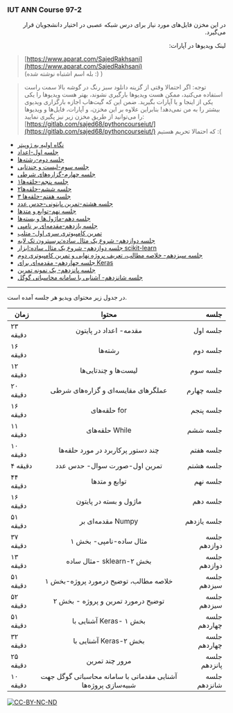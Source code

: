 ### IUT ANN Course 97-2


<p dir=rtl>
در این مخزن فایل‌های مورد نیاز برای درس شبکه عصبی در اختیار دانشجویان قرار می‌گیرد.
</p>
<p dir=rtl>
لینک ویدیوها در آپارات:
</p>  

> [https://www.aparat.com/SajedRakhsani](https://www.aparat.com/SajedRakhsani)  
> (بله اسم اشتباه نوشته شده :) )  

> توجه: اگر احتمالا وقتی از گزینه دانلود سبز رنگ در گوشه بالا سمت راست استفاده می‌کنید، ممکن هست ویدیوها بارگیری نشوند، بهتر هست ویدیو‌ها را یکی یکی از اینجا و یا آپارات بگیرید. ضمن این که گیت‌هاب اجازه بارگزاری ویدیوی بیشتر را به من نمی‌دهد! بنابراین علاوه بر این مخزن، و آپارات، فایل‌ها و ویدیوها را می‌توانید از طریق مخزن زیر نیز پگیری نمایید:  
>[https://gitlab.com/sajed68/pythoncourseiut/](https://gitlab.com/sajed68/pythoncourseiut/)
> که احتمالا تحریم هستیم :(


          
* [نگاه اولیه به ژوپیتر](https://github.com/Sajed68/IUT_ANN_97-2/tree/master/Jupyter%20for%20Beginners/NoteBook_Tutorial.ipynb)  
* [جلسه اول-اعداد](https://github.com/Sajed68/IUT_ANN_97-2/tree/master/lecture01)  
* [جلسه دوم-رشته‌ها](https://github.com/Sajed68/IUT_ANN_97-2/tree/master/lecture02)  
* [جلسه سوم-لیست و چندتایی](https://github.com/Sajed68/IUT_ANN_97-2/tree/master/lecture03)
* [جلسه چهارم-گزاره‌های شرطی](https://github.com/Sajed68/IUT_ANN_97-2/tree/master/lecture04)  
* [جلسه پنجم-حلقه‌ها۱](https://github.com/Sajed68/IUT_ANN_97-2/tree/master/lecture05)  
* [جلسه ششم-حلقه‌ها۲](https://github.com/Sajed68/IUT_ANN_97-2/tree/master/lecture06)  
* [جلسه هفتم-حلقه‌ها ۳](https://github.com/Sajed68/IUT_ANN_97-2/tree/master/lecture07)  
* [جلسه هشتم-تمرین پایتونی-حدس عدد](https://github.com/Sajed68/IUT_ANN_97-2/tree/master/lecture08)  
* [جلسه نهم-توابع و متدها](https://github.com/Sajed68/IUT_ANN_97-2/tree/master/lecture09)  
* [جلسه دهم-ماژول‌ها و بسته‌ها](https://github.com/Sajed68/IUT_ANN_97-2/tree/master/lecture10)  
* [جلسه یازدهم-مقدمه‌ای بر نامپی](https://github.com/Sajed68/IUT_ANN_97-2/tree/master/lecture11)  
* [تمرین کامپیوتری سری اول- متلب](https://github.com/Sajed68/IUT_ANN_97-2/tree/master/CHW01)  
* [جلسه دوازدهم- شروع یک مثال ساده:پرسپترون تک لایه](https://github.com/Sajed68/IUT_ANN_97-2/tree/master/lecture12)  
* [جلسه دوازدهم- شروع یک مثال ساده:ابزار scikit-learn](https://github.com/Sajed68/IUT_ANN_97-2/tree/master/lecture12)  
* [جلسه سیزدهم- خلاصه مطالب، تعریف پروژه نهایی و تمرین کامپیوتری دوم](https://github.com/Sajed68/IUT_ANN_97-2/tree/master/lecture13)  
* [جلسه چهاردهم- مقدمه‌ای برای Keras](https://github.com/Sajed68/IUT_ANN_97-2/tree/master/lecture14)  
* [جلسه پانزدهم- یک نمونه تمرین](https://github.com/Sajed68/IUT_ANN_97-2/tree/master/lecture15)  
* [جلسه شانزدهم- آشنایی با سامانه محاسباتی گوگل](https://github.com/Sajed68/IUT_ANN_97-2/tree/master/lecture16)  




-------------------------
در جدول زیر محتوای ویدیو هر جلسه آمده است. 


| زمان        | محتوا           | جلسه  |
| ------------- |:-------------:| -----:|
|      ۲۳ دقیقه         |مقدمه- اعداد در پایتون | جلسه اول |  
|۱۶ دقیقه | رشته‌ها | جلسه دوم |  
| ۱۲ دقیقه | لیست‌ها و چندتایی‌ها | جلسه سوم| 
|۲۰ دقیقه | عملگرهای مقایسه‌ای و گزاره‌های شرطی| جلسه چهارم|  
|۱۶ دقیقه |حلقه‌های for | جلسه پنجم |  
|۱۱ دقیقه | حلقه‌های While | جلسه ششم |  
|۱۰ دقیقه | چند دستور پرکاربرد در مورد حلقه‌ها| جلسه هفتم|  
|۴ دقیقه | تمرین اول-صورت سوال- حدس عدد| جلسه هشتم|  
|۴۴ دقیقه | توابع و متدها | جلسه نهم|  
|۱۶ دقیقه | ماژول و  بسته در پایتون| جلسه دهم|  
|۵۱ دقیقه| مقدمه‌ای بر Numpy| جلسه یازدهم|  
|۳۷ دقیقه| مثال ساده-نامپی- بخش ۱ | جلسه دوازدهم|  
|۱۳ دقیقه| مثال ساده- sklearn-بخش ۲|جلسه دوازدهم|  
|۵۱ دقیقه| خلاصه مطالب، توضیح درمورد پروژه-بخش ۱|جلسه سیزدهم|  
|۵۲ دقیقه| توضیح درمورد تمرین و پروژه - بخش ۲| جلسه سیزدهم|  
|۵۱ دقیقه| آشنایی با Keras- بخش ۱| جلسه چهاردهم|  
|۳۲ دقیقه| آشنایی با Keras-بخش ۲| جلسه چهاردهم|  
|۲۵ دقیقه| مرور چند تمرین | جلسه پانزدهم|  
|۱۰ دقیقه|آشنایی مقدماتی با سامانه محاسباتی گوگل جهت شبیه‌سازی پروژه‌ها|جلسه شانزدهم|  







[![CC-BY-NC-ND](https://licensebuttons.net/l/by-nc-nd/4.0/88x31.png)](https://creativecommons.org/licenses/by-nc-nd/4.0/legalcode)
